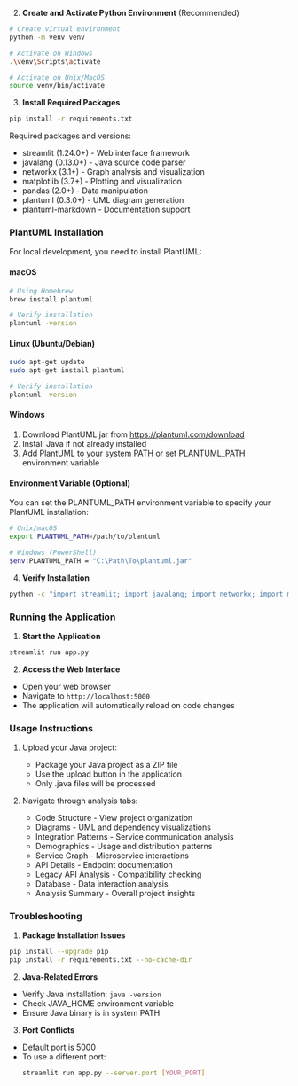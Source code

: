 2. **Create and Activate Python Environment** (Recommended)
  ```bash
  # Create virtual environment
  python -m venv venv

  # Activate on Windows
  .\venv\Scripts\activate

  # Activate on Unix/MacOS
  source venv/bin/activate
  ```

3. **Install Required Packages**
  ```bash
  pip install -r requirements.txt
  ```

  Required packages and versions:
  - streamlit (1.24.0+) - Web interface framework
  - javalang (0.13.0+) - Java source code parser
  - networkx (3.1+) - Graph analysis and visualization
  - matplotlib (3.7+) - Plotting and visualization
  - pandas (2.0+) - Data manipulation
  - plantuml (0.3.0+) - UML diagram generation
  - plantuml-markdown - Documentation support

### PlantUML Installation

For local development, you need to install PlantUML:

#### macOS
```bash
# Using Homebrew
brew install plantuml

# Verify installation
plantuml -version
```

#### Linux (Ubuntu/Debian)
```bash
sudo apt-get update
sudo apt-get install plantuml

# Verify installation
plantuml -version
```

#### Windows
1. Download PlantUML jar from https://plantuml.com/download
2. Install Java if not already installed
3. Add PlantUML to your system PATH or set PLANTUML_PATH environment variable

#### Environment Variable (Optional)
You can set the PLANTUML_PATH environment variable to specify your PlantUML installation:
```bash
# Unix/macOS
export PLANTUML_PATH=/path/to/plantuml

# Windows (PowerShell)
$env:PLANTUML_PATH = "C:\Path\To\plantuml.jar"
```

4. **Verify Installation**
  ```bash
  python -c "import streamlit; import javalang; import networkx; import matplotlib; import pandas"
  ```

### Running the Application

1. **Start the Application**
  ```bash
  streamlit run app.py
  ```

2. **Access the Web Interface**
  - Open your web browser
  - Navigate to `http://localhost:5000`
  - The application will automatically reload on code changes

### Usage Instructions

1. Upload your Java project:
   - Package your Java project as a ZIP file
   - Use the upload button in the application
   - Only .java files will be processed

2. Navigate through analysis tabs:
   - Code Structure - View project organization
   - Diagrams - UML and dependency visualizations
   - Integration Patterns - Service communication analysis
   - Demographics - Usage and distribution patterns
   - Service Graph - Microservice interactions
   - API Details - Endpoint documentation
   - Legacy API Analysis - Compatibility checking
   - Database - Data interaction analysis
   - Analysis Summary - Overall project insights

### Troubleshooting

1. **Package Installation Issues**
  ```bash
  pip install --upgrade pip
  pip install -r requirements.txt --no-cache-dir
  ```

2. **Java-Related Errors**
  - Verify Java installation: `java -version`
  - Check JAVA_HOME environment variable
  - Ensure Java binary is in system PATH

3. **Port Conflicts**
  - Default port is 5000
  - To use a different port:
    ```bash
    streamlit run app.py --server.port [YOUR_PORT]